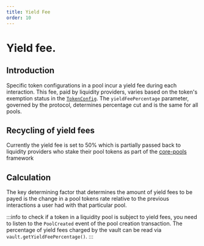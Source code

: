 ```yaml
---
title: Yield Fee
order: 10
---
```

# Yield fee. 

## Introduction
Specific token configurations in a pool incur a yield fee during each interaction. This fee, paid by liquidity providers, varies based on the token's exemption status in the [`TokenConfig`](https://github.com/balancer/balancer-v3-monorepo/blob/main/pkg/interfaces/contracts/vault/VaultTypes.sol#L73). The `yieldFeePercentage` parameter, governed by the protocol, determines percentage cut and is the same for all pools.

## Recycling of yield fees
Currently the yield fee is set to 50% which is partially passed back to liquidity providers who stake their pool tokens as part of the [core-pools](https://forum.balancer.fi/t/bip-19-incentivize-core-pools-l2-usage/3329) framework

## Calculation
The key determining factor that determines the amount of yield fees to be payed is the change in a pool tokens rate relative to the previous interactions a user had with that particular pool. 

:::info
to check if a token in a liquidity pool is subject to yield fees, you need to listen to the `PoolCreated` event of the pool creation transaction. The percentage of yield fees charged by the vault can be read via `vault.getYieldFeePercentage()`. 
:::

